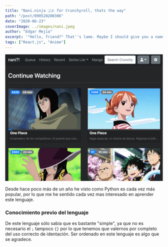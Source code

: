 ```yaml
---
title: "Nani.ninja 🇯🇵 for Crunchyroll, thats the way"
path: "/post/090520200306"
date: "2020-06-23"
coverImage: ../images/nani.jpeg
author: "Edgar Mejía"
excerpt: '"Hello, friend?" That''s lame. Maybe I should give you a name...'
tags: ["React.js", "Anime"]
---
```


![🐍](../images/nani.ninja.png)

Desde hace poco más de un año he visto como Python es cada vez más popular, por lo que me he sentido cada
vez mas interesado en aprender este lenguaje.

### Conocimiento previo del lenguaje
De este lenguaje sólo sabia que es bastante "simple", ya que no es necesario el `;` tampoco `{}` por lo que
tenemos que valernos por completo del uso correcto de identación. Ser ordenado en este lenguaje es algo que se agradece.
